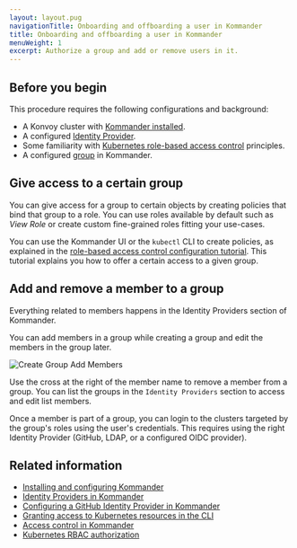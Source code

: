 ```yaml
---
layout: layout.pug
navigationTitle: Onboarding and offboarding a user in Kommander
title: Onboarding and offboarding a user in Kommander
menuWeight: 1
excerpt: Authorize a group and add or remove users in it.
---
```


## Before you begin

This procedure requires the following configurations and background:

- A Konvoy cluster with [Kommander installed](/dkp/kommander/1.1/install/).
- A configured [Identity Provider](/dkp/kommander/1.1/tutorials/authorize-all-users/).
- Some familiarity with [Kubernetes role-based access control](https://kubernetes.io/docs/reference/access-authn-authz/rbac/) principles.
- A configured [group](/dkp/kommander/1.1/operations/identity-providers/) in Kommander.

## Give access to a certain group

You can give access for a group to certain objects by creating policies that bind that group to a role. You can use roles available by default such as _View Role_ or create custom fine-grained roles fitting your use-cases.

You can use the Kommander UI or the `kubectl` CLI to create policies, as explained in the [role-based access control configuration tutorial](/dkp/kommander/1.1/tutorials/configure-rbac/). This tutorial explains you how to offer a certain access to a given group.

## Add and remove a member to a group

Everything related to members happens in the Identity Providers section of Kommander.

You can add members in a group while creating a group and edit the members in the group later.

![Create Group Add Members](/dkp/kommander/1.1/img/access-control-create-group.png)

Use the cross at the right of the member name to remove a member from a group. You can list the groups in the `Identity Providers` section to access and edit list members.

Once a member is part of a group, you can login to the clusters targeted by the group's roles using the user's credentials. This requires using the right Identity Provider (GitHub, LDAP, or a configured OIDC provider).

## Related information

- [Installing and configuring Kommander](/dkp/kommander/1.1/install/)
- [Identity Providers in Kommander](/dkp/kommander/1.1/operations/identity-providers/)
- [Configuring a GitHub Identity Provider in Kommander](/dkp/kommander/1.1/tutorials/authorize-all-users/)
- [Granting access to Kubernetes resources in the CLI](/dkp/konvoy/1.4/security/external-idps/rbac/)
- [Access control in Kommander](/dkp/kommander/1.1/operations/access-control/)
- [Kubernetes RBAC authorization](https://kubernetes.io/docs/reference/access-authn-authz/rbac/)
